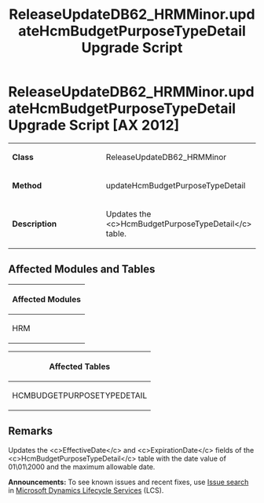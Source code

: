 ﻿---
title: ReleaseUpdateDB62_HRMMinor.updateHcmBudgetPurposeTypeDetail Upgrade Script
TOCTitle: ReleaseUpdateDB62_HRMMinor.updateHcmBudgetPurposeTypeDetail Upgrade Script
ms:assetid: e71414d3-432d-dee4-41ec-ad30e8c348fc
ms:mtpsurl: https://msdn.microsoft.com/en-us/library/Dn702828(v=AX.60)
ms:contentKeyID: 65236283
ms.date: 05/18/2015
mtps_version: v=AX.60
---

# ReleaseUpdateDB62\_HRMMinor.updateHcmBudgetPurposeTypeDetail Upgrade Script [AX 2012]


<table>
<colgroup>
<col style="width: 50%" />
<col style="width: 50%" />
</colgroup>
<tbody>
<tr class="odd">
<td><p><strong>Class</strong></p></td>
<td><p>ReleaseUpdateDB62_HRMMinor</p></td>
</tr>
<tr class="even">
<td><p><strong>Method</strong></p></td>
<td><p>updateHcmBudgetPurposeTypeDetail</p></td>
</tr>
<tr class="odd">
<td><p><strong>Description</strong></p></td>
<td><p>Updates the &lt;c&gt;HcmBudgetPurposeTypeDetail&lt;/c&gt; table.</p></td>
</tr>
</tbody>
</table>


## Affected Modules and Tables

<table>
<colgroup>
<col style="width: 100%" />
</colgroup>
<thead>
<tr class="header">
<th><p>Affected Modules</p></th>
</tr>
</thead>
<tbody>
<tr class="odd">
<td><p>HRM</p></td>
</tr>
</tbody>
</table>


<table>
<colgroup>
<col style="width: 100%" />
</colgroup>
<thead>
<tr class="header">
<th><p>Affected Tables</p></th>
</tr>
</thead>
<tbody>
<tr class="odd">
<td><p>HCMBUDGETPURPOSETYPEDETAIL</p></td>
</tr>
</tbody>
</table>


## Remarks

Updates the \<c\>EffectiveDate\</c\> and \<c\>ExpirationDate\</c\> fields of the \<c\>HcmBudgetPurposeTypeDetail\</c\> table with the date value of 01\\01\\2000 and the maximum allowable date.

  
**Announcements:** To see known issues and recent fixes, use [Issue search](http://go.microsoft.com/fwlink/?linkid=389258) in [Microsoft Dynamics Lifecycle Services](http://go.microsoft.com/fwlink/?linkid=306505) (LCS).

